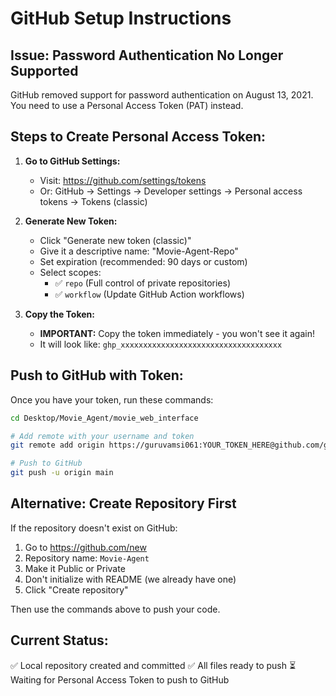 # GitHub Setup Instructions

## Issue: Password Authentication No Longer Supported

GitHub removed support for password authentication on August 13, 2021. You need to use a Personal Access Token (PAT) instead.

## Steps to Create Personal Access Token:

1. **Go to GitHub Settings:**
   - Visit: https://github.com/settings/tokens
   - Or: GitHub → Settings → Developer settings → Personal access tokens → Tokens (classic)

2. **Generate New Token:**
   - Click "Generate new token (classic)"
   - Give it a descriptive name: "Movie-Agent-Repo"
   - Set expiration (recommended: 90 days or custom)
   - Select scopes:
     - ✅ `repo` (Full control of private repositories)
     - ✅ `workflow` (Update GitHub Action workflows)

3. **Copy the Token:**
   - **IMPORTANT:** Copy the token immediately - you won't see it again!
   - It will look like: `ghp_xxxxxxxxxxxxxxxxxxxxxxxxxxxxxxxxxxxx`

## Push to GitHub with Token:

Once you have your token, run these commands:

```bash
cd Desktop/Movie_Agent/movie_web_interface

# Add remote with your username and token
git remote add origin https://guruvamsi061:YOUR_TOKEN_HERE@github.com/guruvamsi061/Movie-Agent.git

# Push to GitHub
git push -u origin main
```

## Alternative: Create Repository First

If the repository doesn't exist on GitHub:

1. Go to https://github.com/new
2. Repository name: `Movie-Agent`
3. Make it Public or Private
4. Don't initialize with README (we already have one)
5. Click "Create repository"

Then use the commands above to push your code.

## Current Status:
✅ Local repository created and committed
✅ All files ready to push
⏳ Waiting for Personal Access Token to push to GitHub